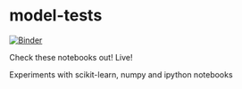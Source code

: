 # model-tests
[![Binder](http://mybinder.org/badge.svg)](http://mybinder.org/repo/agent-jay/model-tests)

Check these notebooks out! Live!

Experiments with scikit-learn, numpy and ipython notebooks
